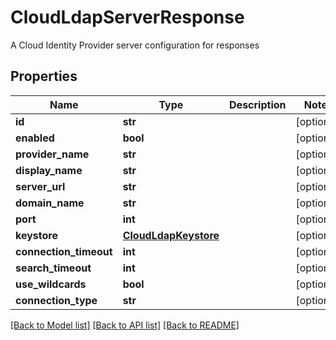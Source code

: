 # CloudLdapServerResponse

A Cloud Identity Provider server configuration for responses
## Properties
Name | Type | Description | Notes
------------ | ------------- | ------------- | -------------
**id** | **str** |  | [optional] 
**enabled** | **bool** |  | [optional] 
**provider_name** | **str** |  | [optional] 
**display_name** | **str** |  | [optional] 
**server_url** | **str** |  | [optional] 
**domain_name** | **str** |  | [optional] 
**port** | **int** |  | [optional] 
**keystore** | [**CloudLdapKeystore**](CloudLdapKeystore.md) |  | [optional] 
**connection_timeout** | **int** |  | [optional] 
**search_timeout** | **int** |  | [optional] 
**use_wildcards** | **bool** |  | [optional] 
**connection_type** | **str** |  | [optional] 

[[Back to Model list]](../README.md#documentation-for-models) [[Back to API list]](../README.md#documentation-for-api-endpoints) [[Back to README]](../README.md)


